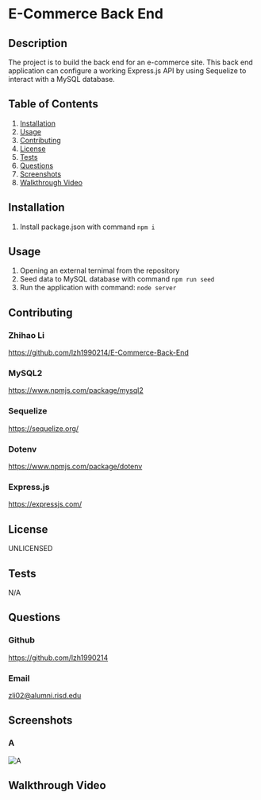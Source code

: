 # E-Commerce Back End

## Description
The project is to build the back end for an e-commerce site. This back end application can configure a working Express.js API by using Sequelize to interact with a MySQL database.


## Table of Contents
1. [Installation](#Installation)
2. [Usage](#Usage)
3. [Contributing](#Contributing)
4. [License](#License)
5. [Tests](#Tests)
6. [Questions](#Questions)
7. [Screenshots](#Screenshots)
8. [Walkthrough Video](#Walkthrough)


## Installation <a id="Installation"></a>
1. Install package.json with command `npm i`


## Usage <a id="Usage"></a>
1. Opening an external ternimal from the repository
2. Seed data to MySQL database with command `npm run seed`
3. Run the application with command: `node server`


## Contributing <a id="Contributing"></a>

### Zhihao Li
https://github.com/lzh1990214/E-Commerce-Back-End

### MySQL2
https://www.npmjs.com/package/mysql2

### Sequelize
https://sequelize.org/

### Dotenv
https://www.npmjs.com/package/dotenv

### Express.js
https://expressjs.com/


## License <a id="License"></a>
UNLICENSED


## Tests <a id="Tests"></a>
N/A


## Questions <a id="Questions"></a>

### Github 
https://github.com/lzh1990214

### Email
zli02@alumni.risd.edu


## Screenshots <a id="Screenshots"></a>

### A
![A](./asset/img)



## Walkthrough Video <a id="Walkthrough"></a>
